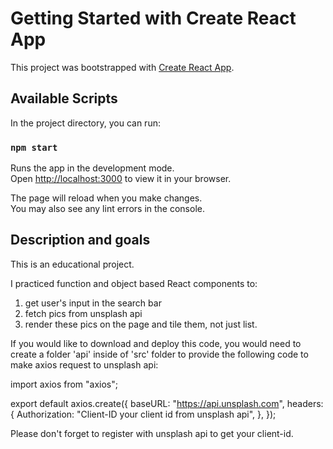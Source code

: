 # Getting Started with Create React App

This project was bootstrapped with [Create React App](https://github.com/facebook/create-react-app).

## Available Scripts

In the project directory, you can run:

### `npm start`

Runs the app in the development mode.\
Open [http://localhost:3000](http://localhost:3000) to view it in your browser.

The page will reload when you make changes.\
You may also see any lint errors in the console.

## Description and goals

This is an educational project.

I practiced function and object based React components to:

1. get user's input in the search bar
2. fetch pics from unsplash api
3. render these pics on the page and tile them, not just list.

If you would like to download and deploy this code, you would need to create a folder 'api' inside of 'src' folder to provide the following code to make axios request to unsplash api:

import axios from "axios";

export default axios.create({
baseURL: "https://api.unsplash.com",
headers: {
Authorization: "Client-ID your client id from unsplash api",
},
});

Please don't forget to register with unsplash api to get your client-id.

